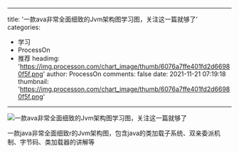 
---
title: '一款ava非常全面细致的Jvm架构图学习图，关注这一篇就够了'
categories: 
 - 学习
 - ProcessOn
 - 推荐
headimg: 'https://img.processon.com/chart_image/thumb/6076a7ffe401fd2d66980f5f.png'
author: ProcessOn
comments: false
date: 2021-11-21 07:19:18
thumbnail: 'https://img.processon.com/chart_image/thumb/6076a7ffe401fd2d66980f5f.png'
---

<div>   
<img class="thumb" alt="一款ava非常全面细致的Jvm架构图学习图，关注这一篇就够了" src="https://img.processon.com/chart_image/thumb/6076a7ffe401fd2d66980f5f.png" referrerpolicy="no-referrer">
<p>一款java非常全面细致r的Jvm架构图，包含java的类加载子系统、双亲委派机制、字节码、类加载器的讲解等</p>  
</div>
            